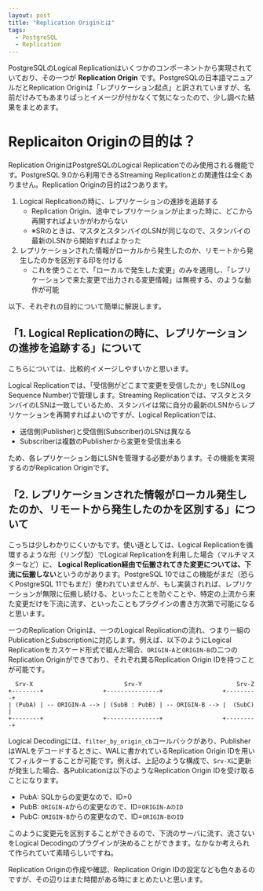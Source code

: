 ```yaml
---
layout: post
title: "Replication Originとは"
tags:
  - PostgreSQL
  - Replication
---
```


PostgreSQLのLogical Replicationはいくつかのコンポーネントから実現されていており、その一つが **Replication Origin** です。PostgreSQLの日本語マニュアルだとReplication Originは「レプリケーション起点」と訳されていますが、名前だけみてもあまりぱっとイメージが付かなくて気になったので、少し調べた結果をまとめます。

# Replicaiton Originの目的は？
Replication OriginはPostgreSQLのLogical Replicationでのみ使用される機能です。PostgreSQL 9.0から利用できるStreaming Replicationとの関連性は全くありません。Replication Originの目的は2つあります。

1. Logical Replicationの時に、レプリケーションの進捗を追跡する
   * Replication Origin、途中でレプリケーションが止まった時に、どこから再開すればよいかがわからない
   * ※SRのときは、マスタとスタンバイのLSNが同じなので、スタンバイの最新のLSNから開始すればよかった
2. レプリケーションされた情報がローカルから発生したのか、リモートから発生したのかを区別する印を付ける
   * これを使うことで、「ローカルで発生した変更」のみを適用し、「レプリケーションで来た変更で出力される変更情報」は無視する、のような動作が可能

以下、それぞれの目的について簡単に解説します。

## 「1. Logical Replicationの時に、レプリケーションの進捗を追跡する」について

こちらについては、比較的イメージしやすいかと思います。

Logical Replicationでは、「受信側がどこまで変更を受信したか」をLSN(Log Sequence Number)で管理します。Streaming Replicationでは、マスタとスタンバイのLSNは一致しているため、スタンバイは常に自分の最新のLSNからレプリケーションを再開すればよいのですが、Logical Replicationでは、

* 送信側(Publisher)と受信側(Subscriber)のLSNは異なる
* Subscriberは複数のPublisherから変更を受信出来る

ため、各レプリケーション毎にLSNを管理する必要があります。その機能を実現するのがReplication Originです。

## 「2. レプリケーションされた情報がローカル発生したのか、リモートから発生したのかを区別する」について

こっちは少しわかりにくいかもです。使い道としては、Logical Replicationを循環するような形（リング型）でLogical Replicationを利用した場合（マルチマスターなど）に、 **Logical Replication経由で伝搬されてきた変更については、下流に伝搬しない**というのがあります。PostgreSQL 10ではこの機能がまだ（恐らくPostgreSQL 11でもまだ）使われていませんが、もし実装されれば、レプリケーションが無限に伝搬し続ける、といったことを防ぐことや、特定の上流から来た変更だけを下流に流す、といったこともプラグインの書き方次第で可能になると思います。

一つのReplication Originは、一つのLogical Replicationの流れ、つまり一組のPublicationとSubscriptionに対応します。例えば、以下のようにLogical Replicationをカスケード形式で組んだ場合、`ORIGIN-A`と`ORIGIN-B`の二つのReplication Originができており、それぞれ異るReplication Origin IDを持つことが可能です。

```
  Srv-X                          Srv-Y                           Srv-Z
+--------+                 +---------------+                 +---------+
| (PubA) | -- ORIGIN-A --> | (SubB : PubB) | -- ORIGIN-B --> |  (SubC) |
+--------+                 +---------------+                 +---------+
```

Logical Decodingには、`filter_by_origin_cb`コールバックがあり、PublisherはWALをデコードするときに、WALに書かれているReplication Origin IDを用いてフィルターすることが可能です。例えば、上記のような構成で、`Srv-X`に更新が発生した場合、各Publicationは以下のようなReplication Origin IDを受け取ることになります。

* PubA: SQLからの変更なので、ID=0
* PubB: `ORIGIN-A`からの変更なので、ID=`ORIGIN-AのID`
* PubC: `ORIGIN-B`からの変更なので、ID=`ORIGIN-BのID`

このように変更元を区別することができるので、下流のサーバに流す、流さないをLogical Decodingのプラグインが決めることができます。なかなか考えられて作られていて素晴らしいですね。

Replication Originの作成や確認、Replication Origin IDの設定なども色々あるのですが、その辺りはまた時間がある時にまとめたいと思います。
